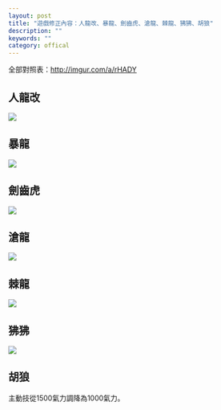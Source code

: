 ```yaml
---
layout: post
title: "遊戲修正內容：人龍改、暴龍、劍齒虎、滄龍、棘龍、狒狒、胡狼"
description: ""
keywords: ""
category: offical
---
```


全部對照表：<http://imgur.com/a/rHADY>

## 人龍改

![](http://i.imgur.com/2O4g6qs.jpg)

## 暴龍

![](http://i.imgur.com/yzVZZ8H.jpg)

## 劍齒虎

![](http://i.imgur.com/0Y4ariw.jpg)

## 滄龍

![](http://i.imgur.com/SFUjpA1.jpg)

## 棘龍

![](http://i.imgur.com/cPnx2q9.jpg)

## 狒狒

![](http://i.imgur.com/epw8hdY.jpg)

## 胡狼
主動技從1500氣力調降為1000氣力。
